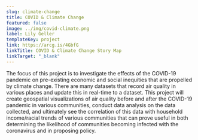 ```yaml
---
slug: climate-change
title: COVID & Climate Change
featured: false
image: ../img/covid-climate.png
label: Lily Geller
templateKey: project
link: https://arcg.is/4GbfG
linkTitle: COVID & Climate Change Story Map
linkTarget: "_blank"
---
```

The focus of this project is to investigate the effects of the COVID-19 pandemic on pre-existing economic and social inequities that are propelled by climate change. There are many datasets that record air quality in various places and update this in real-time to a dataset. This project will create geospatial visualizations of air quality before and after the COVID-19 pandemic in various communities, conduct data analysis on the data collected, and ultimately see the correlation of this data with household income/racial trends of various communities that can prove useful in both determining the likelihood of communities becoming infected with the coronavirus and in proposing policy.